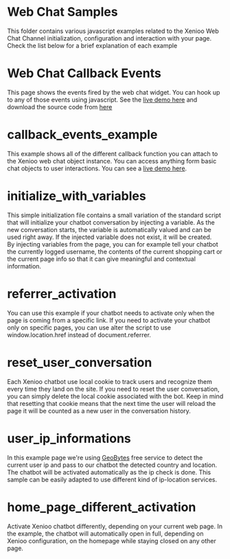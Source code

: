 # Web Chat Samples

This folder contains various javascript examples related to the Xenioo Web Chat Channel initialization, configuration and interaction with your page. Check the list below for a brief explanation of each example

# Web Chat Callback Events
This page shows the events fired by the web chat widget. You can hook up to any of those events using javascript.
See the [live demo here](https://www.xenioo.com/showcase/5/) and download the source code from [here](https://github.com/xenioo/Snippets/blob/master/Web%20Chat/WebChatCallbackEvents.html)

# callback_events_example
This example shows all of the different callback function you can attach to the Xenioo web chat object instance. You can access anything form basic chat objects to user interactions. You can see a [live demo here](https://www.xenioo.com/showcase/5/).

# initialize_with_variables
This simple initialization file contains a small variation of the standard script that will initialize your chatbot conversation by injecting a variable. As the new conversation starts, the variable is automatically valued and can be used right away. If the injected variable does not exist, it will be created.  
By injecting variables from the page, you can for example tell your chatbot the currently logged username, the contents of the current shopping cart or the current page info so that it can give meaningful and contextual information.

# referrer_activation
You can use this example if your chatbot needs to activate only when the page is coming from a specific link. If you need to activate your chatbot only on specific pages, you can use alter the script to use window.location.href instead of document.referrer.

# reset_user_conversation
Each Xenioo chatbot use local cookie to track users and recognize them every time they land on the site. If you need to reset the user conversation, you can simply delete the local cookie associated with the bot. Keep in mind that resetting that cookie means that the next time the user will reload the page it will be counted as a new user in the conversation history.

# user_ip_informations
In this example page we're using <a href='http://geobytes.com/iplocator/'>GeoBytes</a> free service to detect the current user ip and pass to our chatbot the detected country and location. The chatbot will be activated automatically as the ip check is done. This sample can be easily adapted to use different kind of ip-location services.

# home_page_different_activation
Activate Xenioo chatbot differently, depending on your current web page. In the example, the chatbot will automatically open in full, depending on Xenioo configuration, on the homepage while staying closed on any other page.

